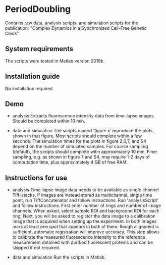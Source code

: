 # PeriodDoubling
Contains raw data, analysis scripts, and simulation scripts for the publication: "Complex Dynamics in a Synchronized Cell-Free Genetic Clock".

## System requirements
The scripts were tested in Matlab version 2019b.

## Installation guide
No installation required

## Demo
- analysis
Extracts fluorescence intensity data from time-lapse images.
Should be completed within 10 min.

- data and simulation
The scripts named 'figure x' reproduce the plots shown in that figure.
Most scripts should complete within a few seconds.
The simulation times for the plots in figure 2,6,7, and S4 depend on the number of simulated samples.
For coarse sampling (default), the scripts should complete witin approximately 10 min.
Finer sampling, e.g. as shown in figure 7 and S4, may require 1-2 days of computation time, plus approximately 4 GB of free RAM.

## Instructions for use
- analysis
Time-lapse image data needs to be available as single channel Tiff-stacks. 
If images are instead stored as multichannel, single time point, run TiffConcatenator and follow instructions.
Run 'analysisScript' and follow instructions. 
First enter number of rings and number of image channels.
When asked, select sample ROI and background ROI for each ring.
Next, you will be asked to register the data image to a calibration image that is acquired when setting up the experiment. 
In both images mark at least one spot that appears in both of them. Rough alignment is sufficient, automatic registration will improve accuracy.
This step allows to calibrate the measured fluorescence intensity to the reference measurement obtained with purified fluorescent proteins and can be skipped if not required.

- data and simulation
Run the scripts in Matlab.
